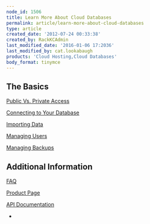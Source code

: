 ```yaml
---
node_id: 1506
title: Learn More About Cloud Databases
permalink: article/learn-more-about-cloud-databases
type: article
created_date: '2012-07-24 00:33:38'
created_by: RackKCAdmin
last_modified_date: '2016-01-06 17:2036'
last_modified_by: cat.lookabaugh
products: 'Cloud Hosting,Cloud Databases'
body_format: tinymce
---
```


The Basics
----------

[Public Vs. Private
Access](http://www.rackspace.com/knowledge_center/article/public-and-private-access-for-cloud-databases)

[Connecting to Your
Database](http://www.rackspace.com/knowledge_center/article/connect-to-a-cloud-databases-instance)

[Importing
Data](http://www.rackspace.com/knowledge_center/article/importing-data-into-cloud-databases)

[Managing
Users](http://www.rackspace.com/knowledge_center/article/managing-users-for-cloud-databases)

[Managing
Backups](http://www.rackspace.com/knowledge_center/article/managing-backups-for-cloud-databases)

Additional Information
----------------------

[FAQ](http://www.rackspace.com/knowledge_center/content/rackspace-cloud-databases-faq)

[Product
Page](http://www.rackspace.com/cloud/cloud_hosting_products/databases/)

[API
Documentation](https://developer.rackspace.com/docs/cloud-databases/v1/developer-guide/)

 

 
-

